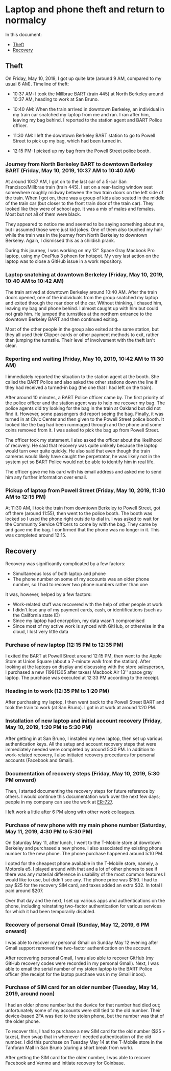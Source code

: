 # Laptop and phone theft and return to normalcy

In this document:

* [Theft](#theft)
* [Recovery](#recovery)

## Theft

On Friday, May 10, 2019, I got up quite late (around 9 AM, compared to
my usual 6 AM). Timeline of theft:

* 10:37 AM: I took the Millbrae BART (train 445) at North Berkeley
  around 10:37 AM, heading to work at San Bruno.

* 10:40 AM: When the train arrived in downtown Berkeley, an individual
  in my train car snatched my laptop from me and ran. I ran after him,
  leaving my bag behind. I reported to the station agent and BART
  Police officer.

* 11:30 AM: I left the downtown Berkeley BART station to go to Powell
  Street to pick up my bag, which had been turned in.

* 12:15 PM: I picked up my bag from the Powell Street police booth.

### Journey from North Berkeley BART to downtown Berkeley BART (Friday, May 10, 2019, 10:37 AM to 10:40 AM)

At around 10:37 AM, I got on to the last car of a 5-car San
Francisco/Millbrae train (train 445). I sat on a rear-facing window
seat somewhere roughly midway between the two train doors on the left
side of the train. When I got on, there was a group of kids also
seated in the middle of the train car (but closer to the front train
door of the train car). They looked like they were of school age. It
was a mix of males and females. Most but not all of them were black.

They appeared to notice me and seemed to be saying something about me,
but i assumed those were just kid jokes. One of them also touched my
hair while the train was in the journey from North Berkeley to
downtown Berkeley. Again, I dismissed this as a childish prank.

During this journey, I was working on my 13'' Space Gray Macbook Pro
laptop, using my OnePlus 3 phoen for hotspot. My very last action on
the laptop was to close a GitHub issue in a work repository.

### Laptop snatching at downtown Berkeley (Friday, May 10, 2019, 10:40 AM to 10:42 AM)

The train arrived at downtown Berkeley around 10:40 AM. After the
train doors opened, one of the individuals from the group snatched my
laptop and exited through the rear door of the car. Without thinking,
I chased him, leaving my bag and phone behind. I almost caught up with
him but could not grab him. He jumped the turnstiles at the northern
entrance to the downtown Berkeley BART and then continued exiting.

Most of the other people in the group also exited at the same station,
but they all used their Clipper cards or other payment methods to
exit, rather than jumping the turnstile. Their level of involvement
with the theft isn't clear.

### Reporting and waiting (Friday, May 10, 2019, 10:42 AM to 11:30 AM)

I immediately reported the situation to the station agent at the
booth. She called the BART Police and also asked the other stations
down the line if they had received a turned-in bag (the one that I had
left on the train).

After around 10 minutes, a BART Police officer came by. The first
priority of the police officer and the station agent was to help me
recover my bag. The police agents did try looking for the bag in the
train at Oakland but did not find it. However, some passengers did
report seeing the bag. Finally, it was turned in at Civic Center and
then given to the Powell Street police booth. It looked like the bag
had been rummaged through and the phone and some coins removed from
it. I was asked to pick the bag up from Powell Street.

The officer took my statement. I also asked the officer about the
likelihood of recovery. He said that recovery was quite unlikely
because the laptop would turn over quite quickly. He also said that
even though the train cameras would likely have caught the
perpetrator, he was likely not in the system yet so BART Police would
not be able to identify him in real life.

The officer gave me his card with his email address and asked me to
send him any further information over email.

### Pickup of laptop from Powell Street (Friday, May 10, 2019, 11:30 AM to 12:15 PM)

At 11:30 AM, I took the train from downtown Berkeley to Powell Street,
got off there (around 11:55), then went to the police booth. The booth
was locked so I used the phone right outside to dial in. I was asked
to wait for the Community Service Officers to come by with the
bag. They came by and gave me the bag. I confirmed that the phone was
no longer in it. This was completed around 12:15.

## Recovery

Recovery was significantly complicated by a few factors:

* Simultaneous loss of both laptop and phone
* The phone number on some of my accounts was an older phone number,
  so I had to recover two phone numbers rather than one

It was, however, helped by a few factors:

* Work-related stuff was recovered with the help of other people at
  work
* I didn't lose any of my payment cards, cash, or identifications
  (such as the California state ID)
* Since my laptop had encryption, my data wasn't compromised
* Since most of my active work is synced with GitHub, or otherwise in
  the cloud, I lost very little data

### Purchase of new laptop (12:15 PM to 12:35 PM)

I exited the BART at Powell Street around 12:15 PM, then went to the
Apple Store at Union Square (about a 7-minute walk from the
station). After looking at the laptops on display and discussing with
the store salesperson, I purchased a new $1199 ($1305 after taxes)
Macbook Air 13'' space gray laptop. The purchase was executed at 12:33
PM according to the receipt.

### Heading in to work (12:35 PM to 1:20 PM)

After purchasing my laptop, I then went back to the Powell Street BART
and took the train to work (at San Bruno). I got in at work at around
1:20 PM.

### Installation of new laptop and initial account recovery (Friday, May 10, 2019, 1:20 PM to 5:30 PM)

After getting in at San Bruno, I installed my new laptop, then set up
various authentication keys. All the setup and account recovery steps
that were immediately needed were completed by around 5:30 PM. In
addition to work-related recovery, I also initiated recovery
procedures for personal accounts (Facebook and Gmail).

### Documentation of recovery steps (Friday, May 10, 2019, 5:30 PM onward)

Then, I started documenting the recovery steps for future reference by
others. I would continue this documentation work over the next few
days; people in my company can see the work at
[ER-727](https://liftigniter.atlassian.net/browse/ER-727).

I left work a little after 6 PM along with other work
colleagues.

### Purchase of new phone with my main phone number (Saturday, May 11, 2019, 4:30 PM to 5:30 PM)

On Saturday May 11, after lunch, I went to the T-Mobile store at
downtown Berkeley and purchased a new phone. I also associated my
existing phone number to the new phone. The phone purchase happened
around 5:10 PM.

I opted for the cheapest phone available in the T-Mobile store,
namely, a Motorola e5. I played around with that and a lot of other
phones to see if there was any material difference in usability of the
most common features I would like to use, but didn't see any. The
phone price was $150. I had to pay $25 for the recovery SIM card, and
taxes added an extra $32. In total I paid around $207.

Over that day and the next, I set up various apps and authentications
on the phone, including reinstating two-factor authentication for
various services for which it had been temporarily disabled.

### Recovery of personal Gmail (Sunday, May 12, 2019, 6 PM onward)

I was able to recover my personal Gmail on Sunday May 12 evening after
Gmail support removed the two-factor authentication on the account.

After recovering personal Gmail, I was also able to recover GitHub (my
GitHub recovery codes were recorded in my personal Gmail). Next, I was
able to email the serial number of my stolen laptop to the BART Police
officer (the receipt for the laptop purchase was in my Gmail inbox).

### Purchase of SIM card for an older number (Tuesday, May 14, 2019, around noon)

I had an older phone number but the device for that number had died
out; unfortunately some of my accounts were still tied to the old
number. Their device-based 2FA was tied to the stolen phone, but the
number was that of the older phone.

To recover this, I had to purchase a new SIM card for the old number
($25 + taxes), then swap that in whenever I needed authentication of
the old number. I did this purchase on Tuesday May 14 at the T-Mobile
store in the Tanforan Mall in San Bruno (during a short break from
work).

After getting the SIM card for the older number, I was able to recover
Facebook and Venmo and initiate recovery for Coinbase.
